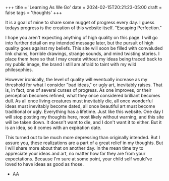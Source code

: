 +++
title = 'Learning As We Go'
date = 2024-02-15T20:21:23-05:00
draft = false
tags = 'thoughts'
+++

It is a goal of mine to share some nugget of progress every day. I guess todays progress is the creation of this website itself. "Escaping Perfection."

I hope you aren't expecting anything of high quality on this page. I will go into further detail on my intended message later, but the pursuit of high quality goes against my beliefs. This site will soon be filled with convaluded link chains, horrible drawings, strange sounds, and mind twisting stories. I place them here so that I may create without my ideas being traced back to my public image, the brand I still am afraid to taint with my wild philosophies. 

However ironically, the level of quality will eventually increase as my threshold for what I consider "bad ideas," or ugly art, inevitably raises. That is, in fact, one of several curses of progress. As one improves, or their perception becomes refined, what they once considered brilliant becomes dull. 
As all once living creatures must inevitably die, 
all once wonderful ideas must inevitably become dated, 
all once beautiful art must become traditional or ugly.
Everything has a lifetime.
Just like this website. One day I will stop posting my thoughts here, most likely without warning, and this site will be taken down. It doesn't want to die, and I don't want it to either. But it is an idea, so it comes with an expiration date.

This turned out to be much more depressing than originally intended. But I assure you, these realizations are a part of a great relief in my thoughts. But I will share more about that on another day. In the mean time try to appreciate your ideas and art, no matter how far they are from your expectations. Because I'm sure at some point, your child self would've loved to have ideas as good as those. 

- AA